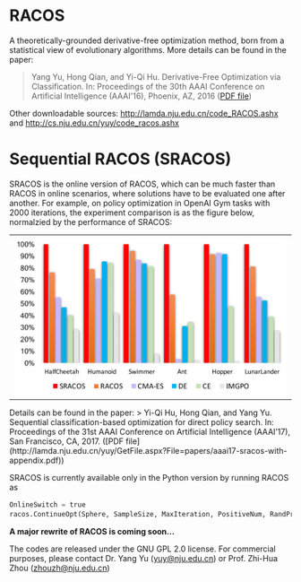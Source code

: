 # RACOS
A theoretically-grounded derivative-free optimization method, born from a statistical view of evolutionary algorithms. More details can be found in the paper:
> Yang Yu, Hong Qian, and Yi-Qi Hu. Derivative-Free Optimization via Classification. In: Proceedings of the 30th AAAI Conference on Artificial Intelligence (AAAI'16), Phoenix, AZ, 2016  ([PDF file](http://lamda.nju.edu.cn/yuy/GetFile.aspx?File=papers/aaai16-racos.pdf))

Other downloadable sources: http://lamda.nju.edu.cn/code_RACOS.ashx and http://cs.nju.edu.cn/yuy/code_racos.ashx

# Sequential RACOS (SRACOS)
SRACOS is the online version of RACOS, which can be much faster than RACOS in online scenarios, where solutions have to be evaluated one after another. For example, on policy optimization in OpenAI Gym tasks with 2000 iterations, the experiment comparison is as the figure below, normalzied by the performance of SRACOS:
<table border=0><tr><td width="500px"><img src="https://github.com/eyounx/TMP/blob/master/RACOS/SRACOSexp.jpg?raw=true" alt="Expeirment results"/></td></tr></table>
Details can be found in the paper:
> Yi-Qi Hu, Hong Qian, and Yang Yu. Sequential classification-based optimization for direct policy search. In: Proceedings of the 31st AAAI Conference on Artificial Intelligence (AAAI’17), San Francisco, CA, 2017. ([PDF file](http://lamda.nju.edu.cn/yuy/GetFile.aspx?File=papers/aaai17-sracos-with-appendix.pdf))

SRACOS is currently available only in the Python version by running RACOS as
```Python
OnlineSwitch = true
racos.ContinueOpt(Sphere, SampleSize, MaxIteration, PositiveNum, RandProbability, UncertainBits, OnlineSwitch)
```

**A major rewrite of RACOS is coming soon...**

The codes are released under the GNU GPL 2.0 license. For commercial purposes, please contact Dr. Yang Yu (yuy@nju.edu.cn) or Prof. Zhi-Hua Zhou (zhouzh@nju.edu.cn)
